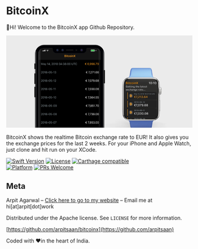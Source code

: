 # BitcoinX
👋Hi! Welcome to the BitcoinX app Github Repository.

![BitcoinX shows you exchange rates for bitcoin](/images/bitcoinx-hero.png?raw=true "BitcoinX - EUR to Bitcoin exchange rates on your iPhone and Watch!")

BitcoinX shows the realtime Bitcoin exchange rate to EUR! It also gives you the exchange prices for the last 2 weeks.
For your iPhone and Apple Watch, just clone and hit run on your XCode.


[![Swift Version][swift-image]][swift-url]
[![License][license-image]][license-url]
[![Carthage compatible](https://img.shields.io/badge/Carthage-compatible-4BC51D.svg?style=flat)](https://github.com/Carthage/Carthage)  
[![Platform](https://img.shields.io/cocoapods/p/LFAlertController.svg?style=flat)](http://cocoapods.org/pods/LFAlertController)
[![PRs Welcome](https://img.shields.io/badge/PRs-welcome-brightgreen.svg?style=flat-square)](http://makeapullrequest.com)


## Meta

Arpit Agarwal – [Click here to go to my website](https://arpit.work) – Email me at hi[at]arpit[dot]work

Distributed under the Apache license. See ``LICENSE`` for more information.

[https://github.com/arpitsaan/bitcoinx](https://github.com/arpitsaan)

[swift-image]:https://img.shields.io/badge/swift-3.0-oradnge.svg
[swift-url]: https://swift.org/
[license-image]: https://img.shields.io/badge/License-Apache-blue.svg
[license-url]: LICENSE
[codebeat-image]: https://codebeat.co/badges/c19b47ea-2f9d-45df-8458-b2d952fe9dad
[codebeat-url]: https://codebeat.co/projects/github-com-vsouza-awesomeios-com

Coded with ❤️in the heart of India.